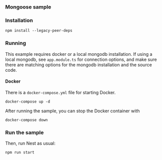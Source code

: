 ### Mongoose sample

### Installation


`npm install --legacy-peer-deps`

### Running

This example requires docker or a local mongodb installation.  If using a local mongodb, see `app.module.ts` for connection options, and make sure there are matching options for the mongodb installation and the source code.

#### Docker

There is a `docker-compose.yml` file for starting Docker.

`docker-compose up -d`

After running the sample, you can stop the Docker container with

`docker-compose down`

### Run the sample

Then, run Nest as usual:

`npm run start`

